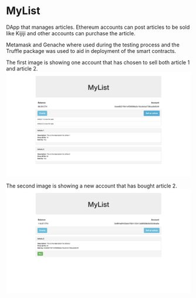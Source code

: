 # MyList

DApp that manages articles. Ethereum accounts can post articles to be sold like Kijiji and other accounts can purchase the article.

Metamask and Genache where used during the testing process and the Truffle package was used to aid in deployment of the smart contracts.

The first image is showing one account that has chosen to sell both article 1 and article 2.
![](images/image1.png)

The second image is showing a new account that has bought article 2.
![](images/image2.png)
